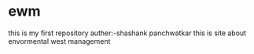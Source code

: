 # ewm
this is my first repository auther:-shashank panchwatkar
this is site about envormental west management
